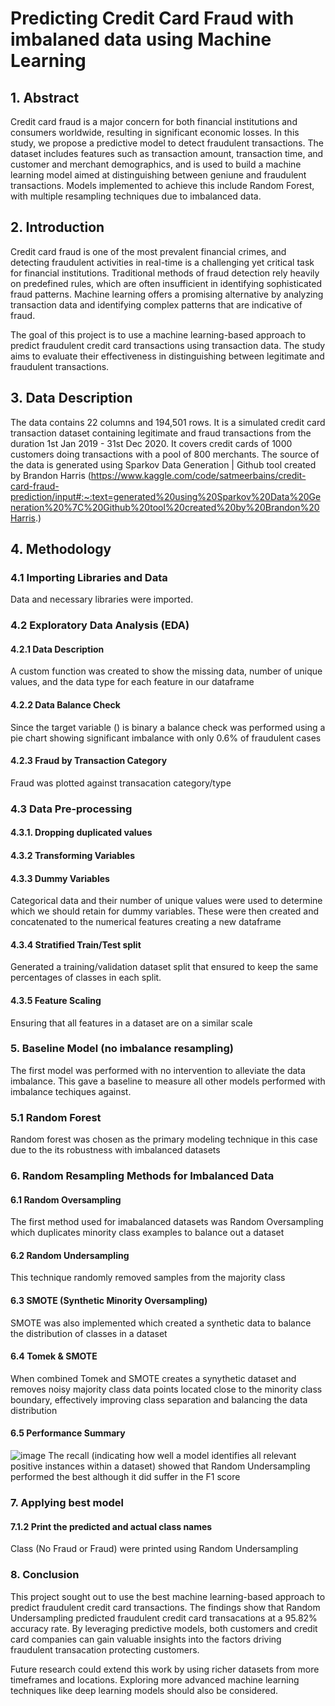 # Predicting Credit Card Fraud with imbalaned data using Machine Learning

## 1. Abstract
Credit card fraud is a major concern for both financial institutions and consumers worldwide, resulting in significant economic losses. In this study, we propose a predictive model to detect fraudulent transactions. The dataset includes features such as transaction amount, transaction time, and customer and merchant demographics, and is used to build a machine learning model aimed at distinguishing between geniune and fraudulent transactions.
Models implemented to achieve this include Random Forest, with multiple resampling techniques due to imbalanced data.

## 2. Introduction
Credit card fraud is one of the most prevalent financial crimes, and detecting fraudulent activities in real-time is a challenging yet critical task for financial institutions. Traditional methods of fraud detection rely heavily on predefined rules, which are often insufficient in identifying sophisticated fraud patterns. Machine learning offers a promising alternative by analyzing transaction data and identifying complex patterns that are indicative of fraud.

The goal of this project is to use a machine learning-based approach to predict fraudulent credit card transactions using transaction data. The study aims to evaluate their effectiveness in distinguishing between legitimate and fraudulent transactions. 

## 3. Data Description
The data contains 22 columns and 194,501 rows. It is a simulated credit card transaction dataset containing legitimate and fraud transactions from the duration 1st Jan 2019 - 31st Dec 2020. It covers credit cards of 1000 customers doing transactions with a pool of 800 merchants. The source of the data is generated using Sparkov Data Generation | Github tool created by Brandon Harris 
(https://www.kaggle.com/code/satmeerbains/credit-card-fraud-prediction/input#:~:text=generated%20using%20Sparkov%20Data%20Generation%20%7C%20Github%20tool%20created%20by%20Brandon%20Harris.)


## 4. Methodology

### 4.1 Importing Libraries and Data

Data and necessary libraries were imported. 

### 4.2 Exploratory Data Analysis (EDA)
#### 4.2.1 Data Description
A custom function was created to show the missing data, number of unique values, and the data type for each feature in our dataframe

#### 4.2.2 Data Balance Check
Since the target variable () is binary a balance check was performed using a pie chart showing significant imbalance with only 0.6% of fraudulent cases

#### 4.2.3 Fraud by Transaction Category
Fraud was plotted against transacation category/type

### 4.3 Data Pre-processing
#### 4.3.1. Dropping duplicated values

#### 4.3.2 Transforming Variables

#### 4.3.3 Dummy Variables
Categorical data and their number of unique values were used to determine which we should retain for dummy variables. These were then created and concatenated to the numerical features creating a new dataframe

#### 4.3.4 Stratified Train/Test split
Generated a training/validation dataset split that ensured to keep the same percentages of classes in each split.
#### 4.3.5 Feature Scaling
Ensuring that all features in a dataset are on a similar scale

### 5. Baseline Model (no imbalance resampling)
The first model was performed with no intervention to alleviate the data imbalance. This gave a baseline to measure all other models performed with imbalance techiques against.
### 5.1 Random Forest
Random forest was chosen as the primary modeling technique in this case due to the its robustness with imbalanced datasets
### 6. Random Resampling Methods for Imbalanced Data
#### 6.1 Random Oversampling
The first method used for imabalanced datasets was Random Oversampling which duplicates minority class examples to balance out a dataset
#### 6.2 Random Undersampling
This technique randomly removed samples from the majority class 
#### 6.3 SMOTE (Synthetic Minority Oversampling)
SMOTE was also implemented which created a synthetic data to balance the distribution of classes in a dataset
#### 6.4 Tomek & SMOTE
When combined Tomek and SMOTE creates a synythetic dataset and removes noisy majority class data points located close to the minority class boundary, effectively improving class separation and balancing the data distribution
#### 6.5 Performance Summary
![image](https://github.com/user-attachments/assets/481667ff-d6cf-497f-bb54-8cbb79e1b8f3)
The recall (indicating how well a model identifies all relevant positive instances within a dataset) showed that Random Undersampling performed the best although it did suffer in the F1 score

### 7. Applying best model
#### 7.1.2 Print the predicted and actual class names
Class (No Fraud or Fraud) were printed using Random Undersampling

### 8. Conclusion
This project sought out to use the best machine learning-based approach to predict fraudulent credit card transactions. The findings show that Random Undersampling predicted fraudulent credit card transacations at a 95.82% accuracy rate. By leveraging predictive models, both customers and credit card companies can gain valuable insights into the factors driving fraudulent transacation protecting customers.

Future research could extend this work by using richer datasets from more timeframes and locations. Exploring more advanced machine learning techniques like deep learning models should also be considered.
